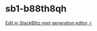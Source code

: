 # sb1-b88th8qh

[Edit in StackBlitz next generation editor ⚡️](https://stackblitz.com/~/github.com/ejderox112/sb1-b88th8qh)